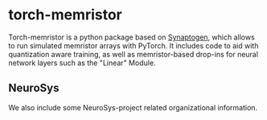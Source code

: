 # torch-memristor

Torch-memristor is a python package based on [Synaptogen](https://github.com/thennen/Synaptogen), which allows to run simulated memristor arrays with PyTorch. It includes code to aid with quantization aware training, as well as memristor-based drop-ins for neural network layers such as the "Linear" Module.

## NeuroSys

We also include some NeuroSys-project related organizational information.
